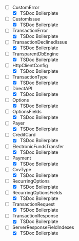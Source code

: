 - [ ] CustomError
  - [x] TSDoc Boilerplate
- [ ] CustomIssue
  - [x] TSDoc Boilerplate
- [ ] TransactionError
  - [x] TSDoc Boilerplate
- [ ] TransactionDeclinedIssue
  - [x] TSDoc Boilerplate
- [ ] TransparentDbEngine
  - [x] TSDoc Boilerplate
- [ ] HttpClientConfig
  - [x] TSDoc Boilerplate
- [ ] TransactionType
  - [x] TSDoc Boilerplate
- [ ] DirectAPI
  - [x] TSDoc Boilerplate
- [ ] Options
  - [x] TSDoc Boilerplate
- [ ] OptionsFields
  - [x] TSDoc Boilerplate
- [ ] Payer
  - [x] TSDoc Boilerplate
- [ ] CreditCard
  - [x] TSDoc Boilerplate
- [ ] ElectronicFundsTransfer
  - [x] TSDoc Boilerplate
- [ ] Payment
  - [x] TSDoc Boilerplate
- [ ] CvvType
  - [x] TSDoc Boilerplate
- [ ] RecurringOptions
  - [x] TSDoc Boilerplate
- [ ] RecurringOptionsFields
  - [x] TSDoc Boilerplate
- [ ] TransactionRequest
  - [x] TSDoc Boilerplate
- [ ] TransactionResponse
  - [x] TSDoc Boilerplate
- [ ] ServerResponseFieldIndexes
  - [x] TSDoc Boilerplate
